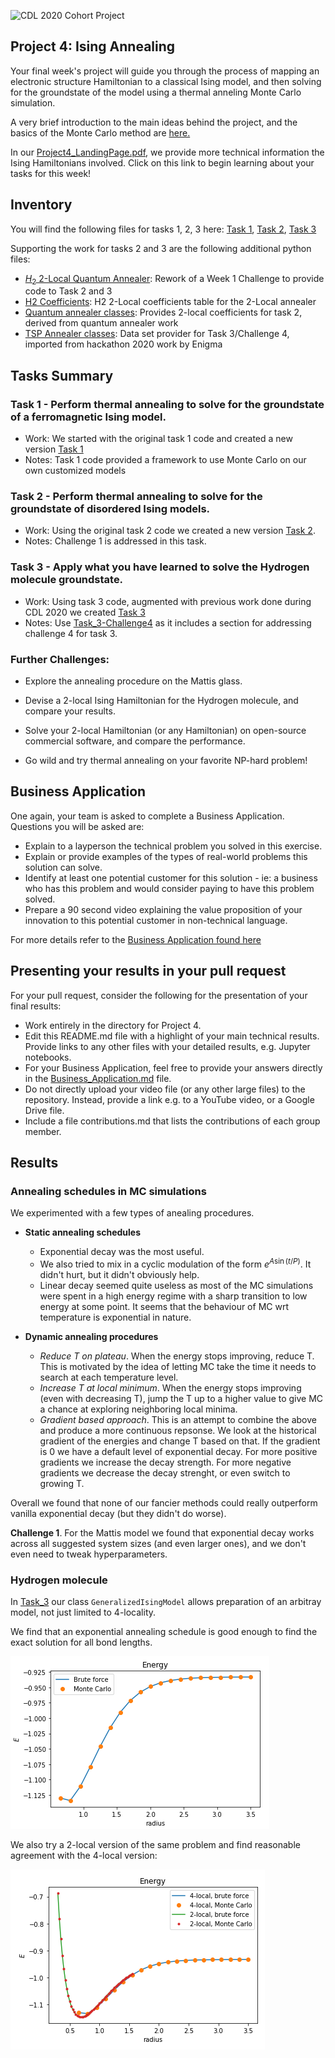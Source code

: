 ![CDL 2020 Cohort Project](../figures/CDL_logo.jpg)

## Project 4: Ising Annealing

Your final week's project will guide you through the process of mapping an electronic structure Hamiltonian to a classical Ising model, and then solving for the groundstate of the model using a thermal anneling Monte Carlo simulation.

A very brief introduction to the main ideas behind the project, and the basics of the Monte Carlo method are
[here.](https://github.com/CDL-Quantum/CohortProject_2020/blob/master/CDL_2020_docs.pdf)

In our [Project4_LandingPage.pdf](https://github.com/CDL-Quantum/CohortProject_2020/blob/master/Project_4_Ising_Annealer/Project4_LandingPage.pdf),
we provide more technical information the Ising Hamiltonians involved.
Click on this link to begin learning about your tasks for this week!

## Inventory

You will find the following files for tasks 1, 2, 3 here: [Task 1](./Task_1.ipynb), [Task 2](./Task_2.ipynb), [Task 3](./Task_3-Challenge4.ipynb) 

Supporting the work for tasks 2 and 3 are the following additional python files:
* [$H_2$ 2-Local Quantum Annealer](./CDL_DWaveH2QA.ipynb): Rework of a Week 1 Challenge to provide code to Task 2 and 3
* [H2 Coefficients](./H2_coefficients_exact_simulated.csv): H2 2-Local coefficients table for the 2-Local annealer
* [Quantum annealer classes](./quantum_H2_ising.py): Provides 2-local coefficients for task 2, derived from quantum annealer work 
* [TSP Annealer classes](./flightHelper.py): Data set provider for Task 3/Challenge 4, imported from hackathon 2020 work by Enigma

## Tasks Summary

### Task 1 - Perform thermal annealing to solve for the groundstate of a ferromagnetic Ising model.
* Work:         We started with the original task 1 code and created a new version [Task 1](./Task_1.ipynb)
* Notes:        Task 1 code provided a framework to use Monte Carlo on our own customized models

### Task 2 - Perform thermal annealing to solve for the groundstate of disordered Ising models.
* Work:         Using the original task 2 code we created a new version [Task 2](./Task_2.ipynb). 
* Notes:        Challenge 1 is addressed in this task.     

### Task 3 - Apply what you have learned to solve the Hydrogen molecule groundstate.
* Work:         Using task 3 code, augmented with previous work done during CDL 2020 we created [Task 3](./Task_3-Challenge4.ipynb) 
* Notes:        Use [Task_3-Challenge4](./Task_3-Challenge4.ipynb) as it includes a section for addressing challenge 4 for task 3.

### Further Challenges:

- Explore the annealing procedure on the Mattis glass.


- Devise a 2-local Ising Hamiltonian for the Hydrogen molecule, and compare your results.

          
- Solve your 2-local Hamiltonian (or any Hamiltonian) on open-source commercial software, and compare the performance.

          
- Go wild and try thermal annealing on your favorite NP-hard problem!


## Business Application

One again, your team is asked to complete a Business Application. Questions you will be asked are:

- Explain to a layperson the technical problem you solved in this exercise.
- Explain or provide examples of the types of real-world problems this solution can solve.
- Identify at least one potential customer for this solution - ie: a business who has this problem and would consider paying to have this problem solved.
- Prepare a 90 second video explaining the value proposition of your innovation to this potential customer in non-technical language.

For more details refer to the [Business Application found here](./Business_Application.md)

## Presenting your results in your pull request

For your pull request, consider the following for the presentation of your final results:

- Work entirely in the directory for Project 4.
- Edit this README.md file with a highlight of your main technical results. Provide links to any other files with your detailed results, e.g. Jupyter notebooks.
- For your Business Application, feel free to provide your answers directly in the
  [Business_Application.md](./Business_Application.md) file.
- Do not directly upload your video file (or any other large files) to the repository. Instead, provide a link e.g. to a YouTube video, or a Google Drive file.
- Include a file contributions.md that lists the contributions of each group member.

## Results

### Annealing schedules in MC simulations

We experimented with a few types of anealing procedures.

- **Static annealing schedules**

  - Exponential decay was the most useful.
  - We also tried to mix in a cyclic modulation of the form $e^{A\sin(t/P)}$. It didn't hurt, but it didn't obviously help.
  - Linear decay seemed quite useless as most of the MC simulations were spent in a high energy regime with a sharp transition to low energy at some point. It seems that the behaviour of MC wrt temperature is exponential in nature.

- **Dynamic annealing procedures**
  - _Reduce T on plateau_. When the energy stops improving, reduce T. This is motivated by the idea of letting MC take the time it needs to search at each temperature level.
  - _Increase T at local minimum_. When the energy stops improving (even with decreasing T), jump the T up to a higher value to give MC a chance at exploring neighboring local minima.
  - _Gradient based approach_. This is an attempt to combine the above and produce a more continuous repsonse. We look at the historical gradient of the energies and change T based on that. If the gradient is 0 we have a default level of exponential decay. For more positive gradients we increase the decay strength. For more negative gradients we decrease the decay strenght, or even switch to growing T.

Overall we found that none of our fancier methods could really outperform vanilla exponential decay (but they didn't do worse).

**Challenge 1**. For the Mattis model we found that exponential decay works across all suggested system sizes (and even larger ones), and we don't even need to tweak hyperparameters.

### Hydrogen molecule

In [Task_3](./Task_3.ipynb) our class `GeneralizedIsingModel` allows preparation of an arbitray model, not just limited to 4-locality.

We find that an exponential annealing schedule is good enough to find the exact solution for all bond lengths.

![](figures/h2_4local.png)

We also try a 2-local version of the same problem and find reasonable agreement with the 4-local version:

![](figures/h2_2local.png)
